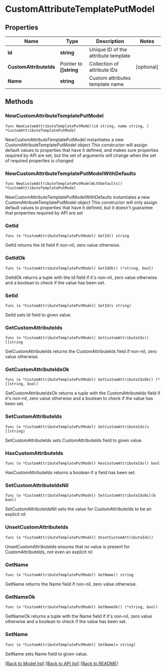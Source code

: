 # CustomAttributeTemplatePutModel

## Properties

Name | Type | Description | Notes
------------ | ------------- | ------------- | -------------
**Id** | **string** | Unique ID of the attribute template | 
**CustomAttributeIds** | Pointer to **[]string** | Collection of attribute IDs | [optional] 
**Name** | **string** | Custom attributes template name | 

## Methods

### NewCustomAttributeTemplatePutModel

`func NewCustomAttributeTemplatePutModel(id string, name string, ) *CustomAttributeTemplatePutModel`

NewCustomAttributeTemplatePutModel instantiates a new CustomAttributeTemplatePutModel object
This constructor will assign default values to properties that have it defined,
and makes sure properties required by API are set, but the set of arguments
will change when the set of required properties is changed

### NewCustomAttributeTemplatePutModelWithDefaults

`func NewCustomAttributeTemplatePutModelWithDefaults() *CustomAttributeTemplatePutModel`

NewCustomAttributeTemplatePutModelWithDefaults instantiates a new CustomAttributeTemplatePutModel object
This constructor will only assign default values to properties that have it defined,
but it doesn't guarantee that properties required by API are set

### GetId

`func (o *CustomAttributeTemplatePutModel) GetId() string`

GetId returns the Id field if non-nil, zero value otherwise.

### GetIdOk

`func (o *CustomAttributeTemplatePutModel) GetIdOk() (*string, bool)`

GetIdOk returns a tuple with the Id field if it's non-nil, zero value otherwise
and a boolean to check if the value has been set.

### SetId

`func (o *CustomAttributeTemplatePutModel) SetId(v string)`

SetId sets Id field to given value.


### GetCustomAttributeIds

`func (o *CustomAttributeTemplatePutModel) GetCustomAttributeIds() []string`

GetCustomAttributeIds returns the CustomAttributeIds field if non-nil, zero value otherwise.

### GetCustomAttributeIdsOk

`func (o *CustomAttributeTemplatePutModel) GetCustomAttributeIdsOk() (*[]string, bool)`

GetCustomAttributeIdsOk returns a tuple with the CustomAttributeIds field if it's non-nil, zero value otherwise
and a boolean to check if the value has been set.

### SetCustomAttributeIds

`func (o *CustomAttributeTemplatePutModel) SetCustomAttributeIds(v []string)`

SetCustomAttributeIds sets CustomAttributeIds field to given value.

### HasCustomAttributeIds

`func (o *CustomAttributeTemplatePutModel) HasCustomAttributeIds() bool`

HasCustomAttributeIds returns a boolean if a field has been set.

### SetCustomAttributeIdsNil

`func (o *CustomAttributeTemplatePutModel) SetCustomAttributeIdsNil(b bool)`

 SetCustomAttributeIdsNil sets the value for CustomAttributeIds to be an explicit nil

### UnsetCustomAttributeIds
`func (o *CustomAttributeTemplatePutModel) UnsetCustomAttributeIds()`

UnsetCustomAttributeIds ensures that no value is present for CustomAttributeIds, not even an explicit nil
### GetName

`func (o *CustomAttributeTemplatePutModel) GetName() string`

GetName returns the Name field if non-nil, zero value otherwise.

### GetNameOk

`func (o *CustomAttributeTemplatePutModel) GetNameOk() (*string, bool)`

GetNameOk returns a tuple with the Name field if it's non-nil, zero value otherwise
and a boolean to check if the value has been set.

### SetName

`func (o *CustomAttributeTemplatePutModel) SetName(v string)`

SetName sets Name field to given value.



[[Back to Model list]](../README.md#documentation-for-models) [[Back to API list]](../README.md#documentation-for-api-endpoints) [[Back to README]](../README.md)


